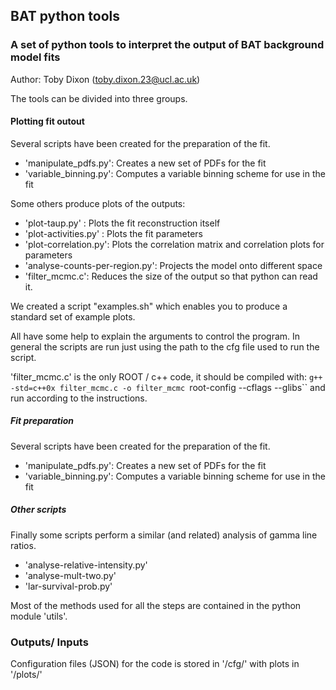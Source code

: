 ## BAT python tools
### A set of python tools to interpret the output of BAT background model fits
Author: Toby Dixon (toby.dixon.23@ucl.ac.uk)

The tools can be divided into three groups.

#### Plotting fit outout
Several scripts have been created for the preparation of the fit.

- 'manipulate_pdfs.py': Creates a new set of PDFs for the fit 
- 'variable_binning.py': Computes a variable binning scheme for use in the fit

Some others produce plots of the outputs:

- 'plot-taup.py' : Plots the fit reconstruction itself
- 'plot-activities.py' :  Plots the fit parameters
- 'plot-correlation.py': Plots the correlation matrix and correlation plots for parameters
- 'analyse-counts-per-region.py': Projects the model onto different space
- 'filter_mcmc.c': Reduces the size of the output so that python can read it.

We created a script "examples.sh" which enables you to produce a standard set of example plots.

All have some help to explain the arguments to control the program. In general the scripts are run just using the path to the cfg file used to run the script.

'filter_mcmc.c' is the only ROOT / c++ code, it should be compiled with:
`g++ -std=c++0x filter_mcmc.c -o filter_mcmc `root-config  --cflags --glibs``
and run according to the instructions.


##### Fit preparation
Several scripts have been created for the preparation of the fit.

- 'manipulate_pdfs.py': Creates a new set of PDFs for the fit 
- 'variable_binning.py': Computes a variable binning scheme for use in the fit

##### Other scripts
Finally some scripts perform a similar (and related) analysis of gamma line ratios.
- 'analyse-relative-intensity.py'
- 'analyse-mult-two.py'
- 'lar-survival-prob.py'

Most of the methods used for all the steps are contained in the python module 'utils'.

### Outputs/ Inputs
Configuration files (JSON) for the code is stored in '/cfg/' with plots in '/plots/'